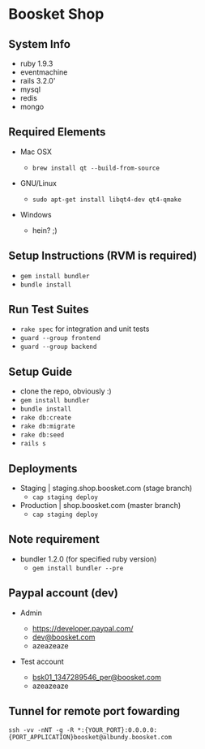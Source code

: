 # Boosket Shop

## System Info

- ruby 1.9.3
- eventmachine
- rails 3.2.0'
- mysql
- redis
- mongo

## Required Elements

- Mac OSX
  - `brew install qt --build-from-source`

- GNU/Linux
  - `sudo apt-get install libqt4-dev qt4-qmake`

- Windows
  - hein? ;)

## Setup Instructions (RVM is required)
- `gem install bundler`
- `bundle install`

## Run Test Suites

- `rake spec` for integration and unit tests
- `guard --group frontend`
- `guard --group backend` 

## Setup Guide

- clone the repo, obviously :)
- `gem install bundler`
- `bundle install`
- `rake db:create`
- `rake db:migrate`
- `rake db:seed`
- `rails s`

## Deployments

- Staging | staging.shop.boosket.com (stage branch)
  - `cap staging deploy`
- Production | shop.boosket.com (master branch)
  - `cap staging deploy`


## Note requirement
- bundler 1.2.0 (for specified ruby version)
  - `gem install bundler --pre`


## Paypal account (dev)
- Admin
  - https://developer.paypal.com/
  - dev@boosket.com
  - azeazeaze

- Test account
  - bsk01_1347289546_per@boosket.com
  - azeazeaze

## Tunnel for remote port fowarding
`ssh -vv -nNT -g -R *:{YOUR_PORT}:0.0.0.0:{PORT_APPLICATION}boosket@albundy.boosket.com`
